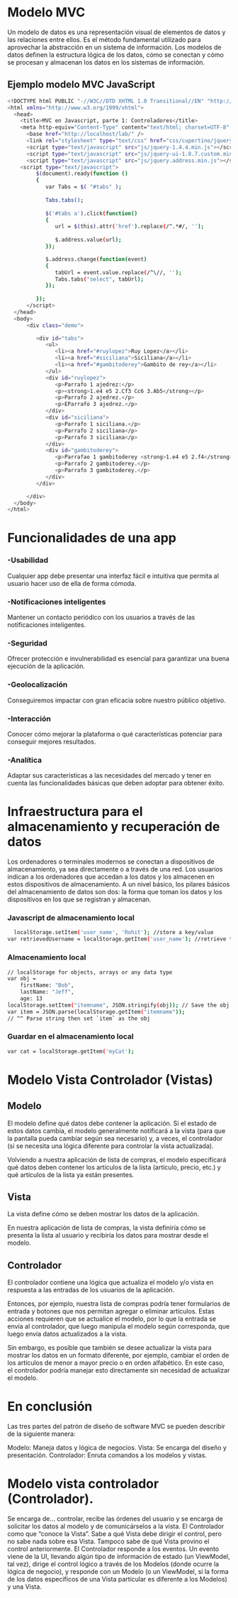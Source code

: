 
# Modelo MVC

Un modelo de datos es una representación visual de elementos de datos y las relaciones entre ellos. Es el método fundamental utilizado para aprovechar la abstracción en un sistema de información. Los modelos de datos definen la estructura lógica de los datos, cómo se conectan y cómo se procesan y almacenan los datos en los sistemas de información.
## Ejemplo modelo MVC JavaScript
```bash
<!DOCTYPE html PUBLIC "-//W3C//DTD XHTML 1.0 Transitional//EN" "http://www.w3.org/TR/xhtml1/DTD/xhtml1-transitional.dtd">
<html xmlns="http://www.w3.org/1999/xhtml">
  <head>
    <title>MVC en Javascript, parte 1: Controladores</title>
    <meta http-equiv="Content-Type" content="text/html; charset=UTF-8" />
      <base href="http://localhost/lab/" />
      <link rel="stylesheet" type="text/css" href="css/cupertino/jquery-ui-1.8.7.custom.css" />
      <script type="text/javascript" src="js/jquery-1.4.4.min.js"></script>
      <script type="text/javascript" src="js/jquery-ui-1.8.7.custom.min.js"></script>
      <script type="text/javascript" src="js/jquery.address.min.js"></script>
    <script type="text/javascript">         
         $(document).ready(function () 
         {   
            var Tabs = $( "#tabs" );
            
            Tabs.tabs();
            
            $('#tabs a').click(function()
            { 
               url = $(this).attr('href').replace(/^.*#/, '');
               
               $.address.value(url);
            });

            $.address.change(function(event)
            {  
               tabUrl = event.value.replace(/^\//, '');
               Tabs.tabs("select", tabUrl);
            });
            
         });
      </script>
  </head>
  <body>
      <div class="demo">

         <div id="tabs">
            <ul>
               <li><a href="#ruylopez">Ruy Lopez</a></li>
               <li><a href="#siciliana">Siciliana</a></li>
               <li><a href="#gambitoderey">Gambito de rey</a></li>
            </ul>
            <div id="ruylopez">
               <p>Parrafo 1 ajedrez:</p>
               <p><strong>1.e4 e5 2.Cf3 Cc6 3.Ab5</strong></p>
               <p>Parrafo 2 ajedrez.</p>
               <p>EParrafo 3 ajedrez.</p>
            </div>
            <div id="siciliana">
               <p>Parrafo 1 siciliana.</p>
               <p>Parrafo 2 siciliana</p>
               <p>Parrafo 3 siciliana</p>
            </div>
            <div id="gambitoderey">
               <p>Parrafao 1 gambitoderey <strong>1.e4 e5 2.f4</strong></p>
               <p>Parrafo 2 gambitoderey.</p>
               <p>Parrafo 3 gambitoderey.</p>
            </div>
         </div>

      </div>
  </body>
</html>
```
# Funcionalidades de una app
### -Usabilidad
Cualquier app debe presentar una interfaz fácil e intuitiva que permita al usuario hacer uso de ella de forma cómoda.
### -Notificaciones inteligentes
Mantener un contacto periódico con los usuarios a través de las notificaciones inteligentes.
### -Seguridad
Ofrecer protección e invulnerabilidad es esencial para garantizar una buena ejecución de la aplicación.
### -Geolocalización
Conseguiremos impactar con gran eficacia sobre nuestro público objetivo.
### -Interacción
Conocer cómo mejorar la plataforma o qué características potenciar para conseguir mejores resultados.
### -Analítica
Adaptar sus características a las necesidades del mercado y tener en cuenta las funcionalidades básicas que deben adoptar para obtener éxito.

# Infraestructura para el almacenamiento y recuperación de datos
Los ordenadores o terminales modernos se conectan a dispositivos de almacenamiento, ya sea directamente o a través de una red. Los usuarios indican a los ordenadores que accedan a los datos y los almacenen en estos dispositivos de almacenamiento. A un nivel básico, los pilares básicos del almacenamiento de datos son dos: la forma que toman los datos y los dispositivos en los que se registran y almacenan.

### Javascript de almacenamiento local
```bash
  localStorage.setItem('user_name', 'Rohit'); //store a key/value
var retrievedUsername = localStorage.getItem('user_name'); //retrieve the key
```
### Almacenamiento local
```bash
// localStorage for objects, arrays or any data type
var obj = 
	firstName: "Bob",
    lastName: "Jeff",
    age: 13
localStorage.setItem("itemname", JSON.stringify(obj)); // Save the obj as string
var item = JSON.parse(localStorage.getItem("itemname")); 
// ^^ Parse string then set `item` as the obj
```
### Guardar en el almacenamiento local
```bash
var cat = localStorage.getItem('myCat');
```
# Modelo Vista Controlador (Vistas)
## Modelo
El modelo define qué datos debe contener la aplicación. Si el estado de estos datos cambia, el modelo generalmente notificará a la vista (para que la pantalla pueda cambiar según sea necesario) y, a veces, el controlador (si se necesita una lógica diferente para controlar la vista actualizada).

Volviendo a nuestra aplicación de lista de compras, el modelo especificará qué datos deben contener los artículos de la lista (artículo, precio, etc.) y qué artículos de la lista ya están presentes.
## Vista
La vista define cómo se deben mostrar los datos de la aplicación.

En nuestra aplicación de lista de compras, la vista definiría cómo se presenta la lista al usuario y recibiría los datos para mostrar desde el modelo.
## Controlador
El controlador contiene una lógica que actualiza el modelo y/o vista en respuesta a las entradas de los usuarios de la aplicación.

Entonces, por ejemplo, nuestra lista de compras podría tener formularios de entrada y botones que nos permitan agregar o eliminar artículos. Estas acciones requieren que se actualice el modelo, por lo que la entrada se envía al controlador, que luego manipula el modelo según corresponda, que luego envía datos actualizados a la vista.

Sin embargo, es posible que también se desee actualizar la vista para mostrar los datos en un formato diferente, por ejemplo, cambiar el orden de los artículos de menor a mayor precio o en orden alfabético. En este caso, el controlador podría manejar esto directamente sin necesidad de actualizar el modelo.

# En conclusión
Las tres partes del patrón de diseño de software MVC se pueden describir de la siguiente manera:

Modelo: Maneja datos y lógica de negocios.
Vista: Se encarga del diseño y presentación.
Controlador: Enruta comandos a los modelos y vistas.

# Modelo vista controlador (Controlador).
Se encarga de... controlar, recibe las órdenes del usuario y se encarga de solicitar los datos al modelo y de comunicárselos a la vista.
El Controlador como que “conoce la Vista”. Sabe a qué Vista debe dirigir el control, pero no sabe nada sobre esa Vista. Tampoco sabe de qué Vista provino el control anteriormente. El Controlador responde a los eventos. Un evento viene de la UI, llevando algún tipo de información de estado (un ViewModel, tal vez), dirige el control lógico a través de los Modelos (donde ocurre la lógica de negocio), y responde con un Modelo (o un ViewModel, si la forma de los datos específicos de una Vista particular es diferente a los Modelos) y una Vista.

